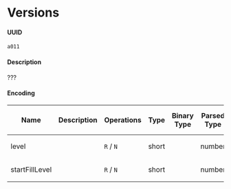 # Versions

#### UUID

`a011`

#### Description

???

#### Encoding

| Name           | Description | Operations | Type  | Binary Type | Parsed Type | How to Parse   |
| -------------- | ----------- | ---------- | ----- | ----------- | ----------- | -------------- |
| level          |             | `R` / `N`  | short |             | number      | `v => v / 256` |
| startFillLevel |             | `R` / `N`  | short |             | number      | `v => v / 256` |
